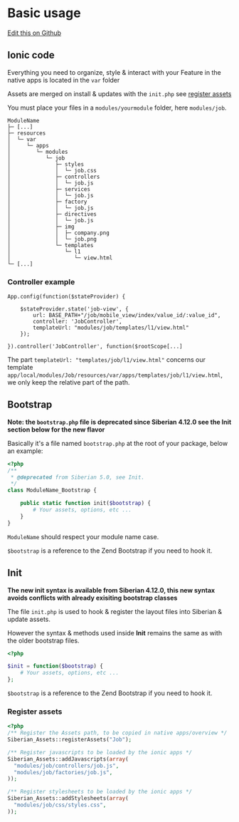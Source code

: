 # Basic usage 

[Edit this on Github](https://github.com/Xtraball/SiberianCMS-Doc/edit/master/docs/module/basic.md)

## Ionic code

Everything you need to organize, style & interact with your Feature in the native apps is located in the `var` folder

Assets are merged on install & updates with the `init.php` see [register assets](#register-assets)

You must place your files in a `modules/yourmodule` folder, here `modules/job`.

```raw
ModuleName
├─ [...]
├─ resources
│  └─ var
│     └─ apps
│        └─ modules
│           └─ job
│              ├─ styles
│              │  └─ job.css
│              ├─ controllers
│              │  └─ job.js
│              ├─ services
│              │  └─ job.js
│              ├─ factory
│              │  └─ job.js
│              ├─ directives
│              │  └─ job.js
│              ├─ img
│              │  ├─ company.png
│              │  └─ job.png
│              └─ templates
│                 └─ l1
│                    └─ view.html
└─ [...]
```

### Controller example

```raw
App.config(function($stateProvider) {

    $stateProvider.state('job-view', {
        url: BASE_PATH+"/job/mobile_view/index/value_id/:value_id",
        controller: 'JobController',
        templateUrl: "modules/job/templates/l1/view.html"
    });
    
}).controller('JobController', function($rootScope[...]
```

The part `templateUrl: "templates/job/l1/view.html"` concerns our template `app/local/modules/Job/resources/var/apps/templates/job/l1/view.html`, we only keep the relative part of the path. 

## Bootstrap

**Note: the `bootstrap.php` file is deprecated since Siberian 4.12.0 see the Init section below for the new flavor**

Basically it's a file named `bootstrap.php` at the root of your package, below an example:

```php
<?php
/**
 * @deprecated from Siberian 5.0, see Init.
 */
class ModuleName_Bootstrap {

    public static function init($bootstrap) {
        # Your assets, options, etc ...
    }
}
```

`ModuleName` should respect your module name case.

`$bootstrap` is a reference to the Zend Bootstrap if you need to hook it.

## Init

**The new init syntax is available from Siberian 4.12.0, this new syntax avoids conflicts with already exisiting bootstrap classes**

The file `init.php` is used to hook & register the layout files into Siberian & update assets.

However the syntax & methods used inside **Init** remains the same as with the older bootstrap files.

```php
<?php

$init = function($bootstrap) {
    # Your assets, options, etc ...
};
```

`$bootstrap` is a reference to the Zend Bootstrap if you need to hook it.

### Register assets

```php
<?php
/** Register the Assets path, to be copied in native apps/overview */
Siberian_Assets::registerAssets("Job");

/** Register javascripts to be loaded by the ionic apps */
Siberian_Assets::addJavascripts(array(
  "modules/job/controllers/job.js",
  "modules/job/factories/job.js",
));

/** Register stylesheets to be loaded by the ionic apps */
Siberian_Assets::addStylesheets(array(
  "modules/job/css/styles.css",
));
```
